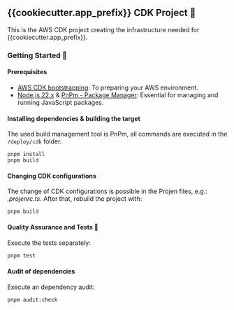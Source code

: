 ## {{cookiecutter.app_prefix}} CDK Project 🌟

This is the AWS CDK project creating the infrastructure needed for {{cookiecutter.app_prefix}}.

### Getting Started 🏁

#### Prerequisites
- [AWS CDK bootstrapping](doc/bootstrap.md): To preparing your AWS environment.
- [Node.js 22.x](https://nodejs.org/en/download/) & [PnPm - Package Manager](https://pnpm.io/): Essential for managing and running JavaScript packages.

#### Installing dependencies & building the target
The used build management tool is PnPm, all commands are executed in the `/deploy/cdk` folder.

```shell
pnpm install
pnpm build
```

#### Changing CDK configurations
The change of CDK configurations is possible in the Projen files, e.g.: *.projenrc.ts*.
After that, rebuild the project with:
```shell
pnpm build
```

#### Quality Assurance and Tests 🧐
Execute the tests separately:
```bash
pnpm test
```

#### Audit of dependencies
Execute an dependency audit:
```shell
pnpm audit:check
```